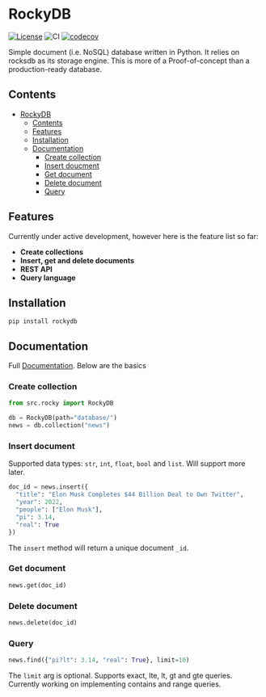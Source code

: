# RockyDB 
[![License](https://img.shields.io/badge/License-Apache_2.0-blue.svg)](https://opensource.org/licenses/Apache-2.0)
![CI](https://github.com/aaldulimi/rockydb/actions/workflows/integrate.yml/badge.svg)
[![codecov](https://codecov.io/github/aaldulimi/RockyDB/branch/master/graph/badge.svg?token=6MZLCKX5IJ)](https://codecov.io/github/aaldulimi/RockyDB)

Simple document (i.e. NoSQL) database written in Python. It relies on rocksdb as its storage engine. This is more of a Proof-of-concept than a production-ready database. 

## Contents
- [RockyDB](#rockydb)
  - [Contents](#contents)
  - [Features](#features)
  - [Installation](#installation)
  - [Documentation](#documentation)
    - [Create collection](#create-collection)
    - [Insert doucment](#insert-document)
    - [Get document](#get-document)
    - [Delete document](#delete-document)
    - [Query](#query)
    


## Features
Currently under active development, however here is the feature list so far:

- **Create collections**
- **Insert, get and delete documents**
- **REST API**
- **Query language**

## Installation 
```pip install rockydb```

## Documentation
Full [Documentation](https://rockydb.readthedocs.io/en/latest/). Below are the basics
### Create collection 
```python
from src.rocky import RockyDB

db = RockyDB(path="database/")
news = db.collection("news")
```

### Insert document
Supported data types: `str`, `int`, `float`, `bool` and `list`. Will support more later. 
```python
doc_id = news.insert({
  "title": "Elon Musk Completes $44 Billion Deal to Own Twitter",
  "year": 2022,
  "people": ["Elon Musk"],
  "pi": 3.14,
  "real": True
})
```
The `insert` method will return a unique document `_id`.

### Get document
```python
news.get(doc_id)
```
### Delete document
```python
news.delete(doc_id)
```
### Query
```python
news.find({"pi?lt": 3.14, "real": True}, limit=10)
``` 
The `limit` arg is optional. Supports exact, lte, lt, gt and gte queries. Currently working on implementing contains and range queries.
